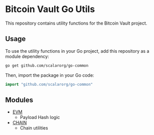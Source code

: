 # Bitcoin Vault Go Utils

This repository contains utility functions for the Bitcoin Vault project.

## Usage

To use the utility functions in your Go project, add this repository as a module dependency:

```bash
go get github.com/scalarorg/go-common
```

Then, import the package in your Go code:

```go
import "github.com/scalarorg/go-common"
```

## Modules

- [EVM](./evm.go)
  - Payload Hash logic
- [CHAIN](./chain.go)
  - Chain utilities
